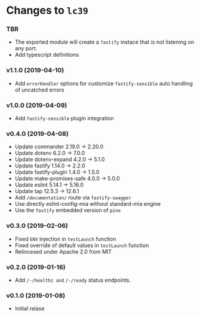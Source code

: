 # Changes to `lc39`

### TBR

- The exported module will create a `fastify` instace that
  is not listening on any port.
- Add typescript definitions

### v1.1.0 (2019-04-10)

- Add `errorHandler` options for customize `fastify-sensible`
  auto handling of uncatched errors

### v1.0.0 (2019-04-09)

- Add `fastify-sensible` plugin integration

### v0.4.0 (2019-04-08)

- Update commander 2.19.0 -> 2.20.0
- Update dotenv 6.2.0 -> 7.0.0
- Update dotenv-expand 4.2.0 -> 5.1.0
- Update fastify 1.14.0 -> 2.2.0
- Update fastify-plugin 1.4.0 -> 1.5.0
- Update make-promises-safe 4.0.0 -> 5.0.0
- Update eslint 5.14.1 -> 5.16.0
- Update tap 12.5.3 -> 12.6.1
- Add `/documentation/` route via `fastify-swagger`
- Use directly eslint-config-mia without standard-mia engine
- Use the `fastify` embedded version of `pino`

### v0.3.0 (2019-02-06)

- Fixed `ENV` injection in `testLaunch` function
- Fixed override of default values in `testLaunch` function
- Relincesed under Apache 2.0 from MIT

### v0.2.0 (2019-01-16)

- Add `/-/healthz and` `/-/ready` status endpoints.

### v0.1.0 (2019-01-08)

- Initial relase

